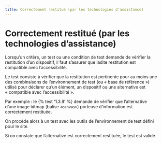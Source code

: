 ```yaml
---
title: Correctement restitué (par les technologies d’assistance)
---
```


# Correctement restitué (par les technologies d’assistance)


Lorsqu’un critère, un test ou une condition de test demande de vérifier la restitution d’un dispositif, il faut s’assurer que ladite restitution est compatible avec l’accessibilité.

Le test consiste à vérifier que la restitution est pertinente pour au moins une des combinaisons de l’environnement de test (ou « base de référence ») utilisé pour déclarer qu’un élément, un dispositif ou une alternative est « compatible avec l’accessibilité ».

Par exemple : le {% test '1.3.8' %} demande de vérifier que l’alternative d’une image bitmap (balise `<canvas>`) porteuse d’information est correctement restituée.

On procède alors à un test avec les outils de l’environnement de test défini pour le site.

Si on constate que l’alternative est correctement restituée, le test est validé.
